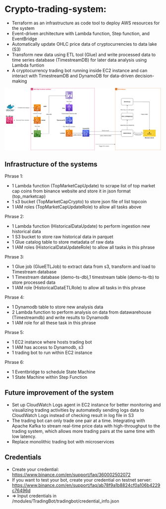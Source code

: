 # Crypto-trading-system:
* Terraform as an infrastructure as code tool to deploy AWS resources for the system
* Event-driven architecture with Lambda function, Step function, and  EventBridge
* Automatically update OHLC price data of cryptocurrencies to data lake (S3)
* Transform new data using ETL tool (Glue) and write processed data  to time series database (TimestreamDB)  for later data analysis using Lambda funtion
* A cryptocurrency trading bot running inside EC2 instance and can interact with TimestreamDB and DynamoDB for data-driven decision-making

![Work Flow](AWS_architecture.png)

## Infrastructure of the systems
Phrase 1:
* 1 Lambda function (TopMarketCapUpdate) to scrape list of top market cap coins from binance website  and store it in json format (top_marketcap)
* 1 s3 bucket (TopMarketCapCrypto) to store json file of list topcoin 
* 1 IAM roles (TopMarketCapUpdateRole) to allow all tasks above 

Phrase 2:
* 1 Lambda function (HistoricalDataUpdate) to perform ingestion new historical data
* 1 S3 bucket to store raw historical data in  parquet
* 1 Glue catalog table to store metadata of raw data
* 1 IAM roles (HistoricalDataUpdateRole) to allow all tasks in this phrase

Phrase 3:
* 1 Glue job (GlueETLJob) to extract data from s3, transform and load to Timestream database
* 1 Timestream database (demo-ts-db),1 timestream table (demo-ts-tb) to store processed data 
* 1 IAM role (HistoricalDataETLRole) to allow all tasks in this phrase

Phrase 4:
* 1 Dynamodb table to store new analysis data
* 2 Lambda function to  perform analysis on data from datawarehouse (Timestreamdb) and write results to Dynamodb
* 1 IAM role for all these task in this phrase

Phrase 5:
* 1 EC2 instance where hosts trading bot
* 1 IAM has access to Dynamodb, s3
* 1 trading bot to run within EC2 instance

Phrase 6:
* 1 Eventbridge to schedule State Machine
* 1 State Machine within Step Function

## Future improvement of the system
* Set up  CloudWatch Logs agent in EC2 instance for better monitoring and visualizing trading activities  by automatedly sending logs data to CloudWatch Logs instead of checking result in log file in S3 
* The trading bot can only trade one pair at a time. Integrating  with Apache Kafka to stream real-time price data with high-throughput to the trading system, which allows more trading pairs at the same time with low latency.
* Replace monolithic trading bot with microservices 

## Credentials
* Create your credential: https://www.binance.com/en/support/faq/360002502072
* If you want to test your bot, create your credential on testnet server: https://www.binance.com/en/support/faq/ab78f9a1b8824cf0a106b4229c76496d
* => Input credentials in /modules/TradingBot/tradingbot/credential_info.json


